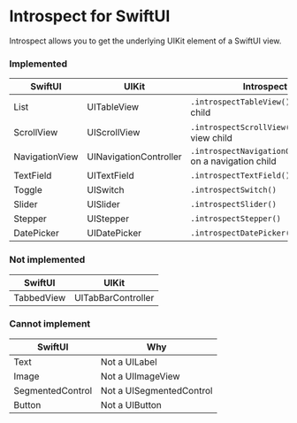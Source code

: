 Introspect for SwiftUI
======================

Introspect allows you to get the underlying UIKit element of a SwiftUI view.

### Implemented

SwiftUI | UIKit | Introspect
--- | --- | ---
List | UITableView | `.introspectTableView()` on a list child
ScrollView | UIScrollView | `.introspectScrollView()` on a scroll view child
NavigationView | UINavigationController | `.introspectNavigationController()` on a navigation child
TextField | UITextField | `.introspectTextField()`
Toggle | UISwitch | `.introspectSwitch()`
Slider | UISlider | `.introspectSlider()`
Stepper | UIStepper | `.introspectStepper()`
DatePicker | UIDatePicker | `.introspectDatePicker()`


### Not implemented

SwiftUI | UIKit
--- | ---
TabbedView | UITabBarController

### Cannot implement

SwiftUI | Why
--- | ---
Text | Not a UILabel
Image | Not a UIImageView
SegmentedControl | Not a UISegmentedControl
Button | Not a UIButton